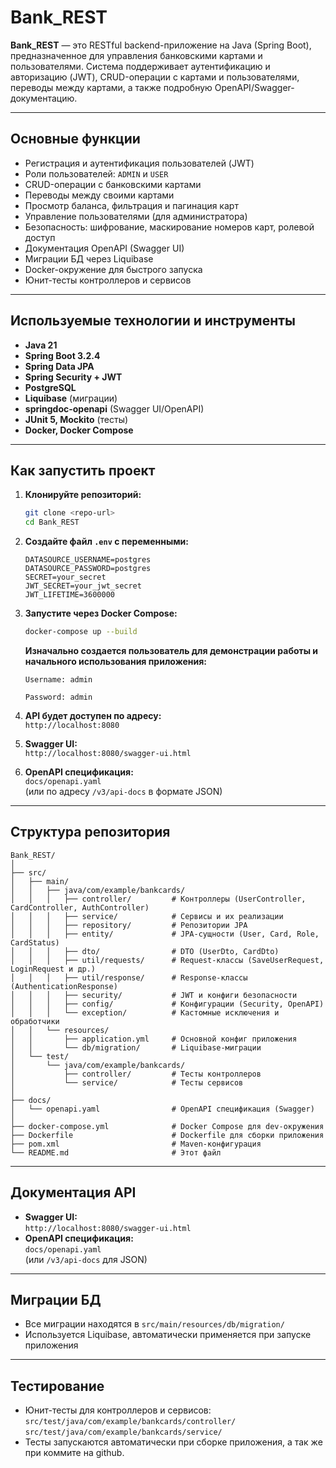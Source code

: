 # Bank_REST


**Bank_REST** — это RESTful backend-приложение на Java (Spring Boot), предназначенное для управления банковскими картами и пользователями. Система поддерживает аутентификацию и авторизацию (JWT), CRUD-операции с картами и пользователями, переводы между картами, а также подробную OpenAPI/Swagger-документацию.

---

## Основные функции

- Регистрация и аутентификация пользователей (JWT)
- Роли пользователей: `ADMIN` и `USER`
- CRUD-операции с банковскими картами
- Переводы между своими картами
- Просмотр баланса, фильтрация и пагинация карт
- Управление пользователями (для администратора)
- Безопасность: шифрование, маскирование номеров карт, ролевой доступ
- Документация OpenAPI (Swagger UI)
- Миграции БД через Liquibase
- Docker-окружение для быстрого запуска
- Юнит-тесты контроллеров и сервисов

---

## Используемые технологии и инструменты

- **Java 21**
- **Spring Boot 3.2.4**
- **Spring Data JPA**
- **Spring Security + JWT**
- **PostgreSQL**
- **Liquibase** (миграции)
- **springdoc-openapi** (Swagger UI/OpenAPI)
- **JUnit 5, Mockito** (тесты)
- **Docker, Docker Compose**

---

## Как запустить проект

1. **Клонируйте репозиторий:**
   ```bash
   git clone <repo-url>
   cd Bank_REST
   ```

2. **Создайте файл `.env` с переменными:**
   ```
   DATASOURCE_USERNAME=postgres
   DATASOURCE_PASSWORD=postgres
   SECRET=your_secret
   JWT_SECRET=your_jwt_secret
   JWT_LIFETIME=3600000
   ```

3. **Запустите через Docker Compose:**
   ```bash
   docker-compose up --build
   ```
    **Изначально создается пользователь для демонстрации работы и начального использования приложения:**
    
    `Username: admin`
    
    `Password: admin`


4. **API будет доступен по адресу:**  
   `http://localhost:8080`

5. **Swagger UI:**  
   `http://localhost:8080/swagger-ui.html`

6. **OpenAPI спецификация:**  
   `docs/openapi.yaml`  
   (или по адресу `/v3/api-docs` в формате JSON)

---

## Структура репозитория

```
Bank_REST/
│
├── src/
│   ├── main/
│   │   ├── java/com/example/bankcards/
│   │   │   ├── controller/         # Контроллеры (UserController, CardController, AuthController)
│   │   │   ├── service/            # Сервисы и их реализации
│   │   │   ├── repository/         # Репозитории JPA
│   │   │   ├── entity/             # JPA-сущности (User, Card, Role, CardStatus)
│   │   │   ├── dto/                # DTO (UserDto, CardDto)
│   │   │   ├── util/requests/      # Request-классы (SaveUserRequest, LoginRequest и др.)
│   │   │   ├── util/response/      # Response-классы (AuthenticationResponse)
│   │   │   ├── security/           # JWT и конфиги безопасности
│   │   │   ├── config/             # Конфигурации (Security, OpenAPI)
│   │   │   └── exception/          # Кастомные исключения и обработчики
│   │   └── resources/
│   │       ├── application.yml     # Основной конфиг приложения
│   │       └── db/migration/       # Liquibase-миграции
│   └── test/
│       └── java/com/example/bankcards/
│           ├── controller/         # Тесты контроллеров
│           └── service/            # Тесты сервисов
│
├── docs/
│   └── openapi.yaml                # OpenAPI спецификация (Swagger)
│
├── docker-compose.yml              # Docker Compose для dev-окружения
├── Dockerfile                      # Dockerfile для сборки приложения
├── pom.xml                         # Maven-конфигурация
└── README.md                       # Этот файл
```

---

## Документация API

- **Swagger UI:**  
  `http://localhost:8080/swagger-ui.html`
- **OpenAPI спецификация:**  
  `docs/openapi.yaml`  
  (или `/v3/api-docs` для JSON)

---

## Миграции БД

- Все миграции находятся в `src/main/resources/db/migration/`
- Используется Liquibase, автоматически применяется при запуске приложения

---

## Тестирование

- Юнит-тесты для контроллеров и сервисов:  
  `src/test/java/com/example/bankcards/controller/`  
  `src/test/java/com/example/bankcards/service/`
- Тесты запускаются автоматически при сборке приложения, а так же при коммите на github.
